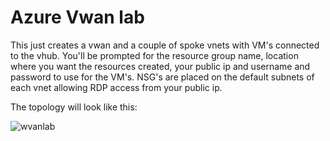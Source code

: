# Azure Vwan lab

This just creates a vwan and a couple of spoke vnets with VM's connected to the vhub. You'll be prompted for the resource group name, location where you want the resources created, your public ip and username and password to use for the VM's. NSG's are placed on the default subnets of each vnet allowing RDP access from your public ip.

The topology will look like this:

![wvanlab](https://user-images.githubusercontent.com/128983862/231876978-baf5a181-063b-47ce-b437-1e15e2f25bc1.png)

